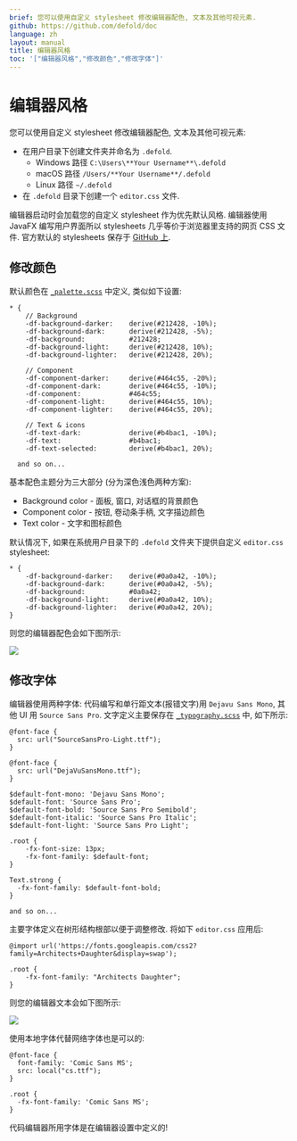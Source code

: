 ```yaml
---
brief: 您可以使用自定义 stylesheet 修改编辑器配色, 文本及其他可视元素.
github: https://github.com/defold/doc
language: zh
layout: manual
title: 编辑器风格
toc: '["编辑器风格","修改颜色","修改字体"]'
---
```


# 编辑器风格

您可以使用自定义 stylesheet 修改编辑器配色, 文本及其他可视元素:

* 在用户目录下创建文件夹并命名为 `.defold`.
   * Windows 路径 `C:\Users\**Your Username**\.defold`
   * macOS 路径 `/Users/**Your Username**/.defold`
   * Linux 路径 `~/.defold`
 *  在 `.defold` 目录下创建一个 `editor.css` 文件.

编辑器启动时会加载您的自定义 stylesheet 作为优先默认风格. 编辑器使用 JavaFX 编写用户界面所以 stylesheets 几乎等价于浏览器里支持的网页 CSS 文件. 官方默认的 stylesheets 保存于 [GitHub 上](https://github.com/defold/defold/tree/editor-dev/editor/styling/stylesheets/base).

## 修改颜色

默认颜色在 [`_palette.scss`](https://github.com/defold/defold/blob/editor-dev/editor/styling/stylesheets/base/_palette.scss) 中定义, 类似如下设置:

```
* {
	// Background
	-df-background-darker:    derive(#212428, -10%);
	-df-background-dark:      derive(#212428, -5%);
	-df-background:           #212428;
	-df-background-light:     derive(#212428, 10%);
	-df-background-lighter:   derive(#212428, 20%);

	// Component
	-df-component-darker:     derive(#464c55, -20%);
	-df-component-dark:       derive(#464c55, -10%);
	-df-component:            #464c55;
	-df-component-light:      derive(#464c55, 10%);
	-df-component-lighter:    derive(#464c55, 20%);

	// Text & icons
	-df-text-dark:            derive(#b4bac1, -10%);
	-df-text:                 #b4bac1;
	-df-text-selected:        derive(#b4bac1, 20%);

  and so on...
```

基本配色主题分为三大部分 (分为深色浅色两种方案):

* Background color - 面板, 窗口, 对话框的背景颜色
* Component color - 按钮, 卷动条手柄, 文字描边颜色
* Text color - 文字和图标颜色

默认情况下, 如果在系统用户目录下的 `.defold` 文件夹下提供自定义 `editor.css` stylesheet:

```
* {
	-df-background-darker:    derive(#0a0a42, -10%);
	-df-background-dark:      derive(#0a0a42, -5%);
	-df-background:           #0a0a42;
	-df-background-light:     derive(#0a0a42, 10%);
	-df-background-lighter:   derive(#0a0a42, 20%);
}
```

则您的编辑器配色会如下图所示:

![](/manuals/images/editor/editor-styling-color.png)


## 修改字体

编辑器使用两种字体: 代码编写和单行距文本(报错文字)用 `Dejavu Sans Mono`, 其他 UI 用 `Source Sans Pro`. 文字定义主要保存在 [`_typography.scss`](https://github.com/defold/defold/blob/editor-dev/editor/styling/stylesheets/base/_typography.scss) 中, 如下所示:

```
@font-face {
  src: url("SourceSansPro-Light.ttf");
}

@font-face {
  src: url("DejaVuSansMono.ttf");
}

$default-font-mono: 'Dejavu Sans Mono';
$default-font: 'Source Sans Pro';
$default-font-bold: 'Source Sans Pro Semibold';
$default-font-italic: 'Source Sans Pro Italic';
$default-font-light: 'Source Sans Pro Light';

.root {
    -fx-font-size: 13px;
    -fx-font-family: $default-font;
}

Text.strong {
  -fx-font-family: $default-font-bold;
}

and so on...
```

主要字体定义在树形结构根部以便于调整修改. 将如下 `editor.css` 应用后:

```
@import url('https://fonts.googleapis.com/css2?family=Architects+Daughter&display=swap');

.root {
    -fx-font-family: "Architects Daughter";
}
```

则您的编辑器文本会如下图所示:

![](/manuals/images/editor/editor-styling-fonts.png)

使用本地字体代替网络字体也是可以的:

```
@font-face {
  font-family: 'Comic Sans MS';
  src: local("cs.ttf");
}

.root {
  -fx-font-family: 'Comic Sans MS';
}
```

<div class='sidenote' markdown='1'>
代码编辑器所用字体是在编辑器设置中定义的!
</div>